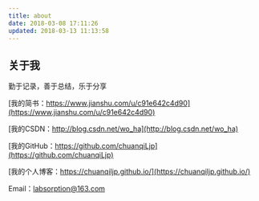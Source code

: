 ```yaml
---
title: about
date: 2018-03-08 17:11:26
updated: 2018-03-13 11:13:58
---
```

## 关于我

勤于记录，善于总结，乐于分享

[我的简书：https://www.jianshu.com/u/c91e642c4d90](https://www.jianshu.com/u/c91e642c4d90)

[我的CSDN：http://blog.csdn.net/wo_ha](http://blog.csdn.net/wo_ha)

[我的GitHub：https://github.com/chuanqiLjp](https://github.com/chuanqiLjp)

[我的个人博客：https://chuanqiljp.github.io/](https://chuanqiljp.github.io/)

Email：labsorption@163.com